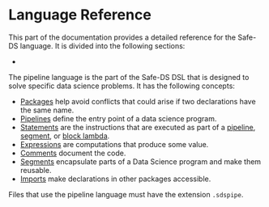 # Language Reference

This part of the documentation provides a detailed reference for the Safe-DS language. It is divided into the following sections:

-




The pipeline language is the part of the Safe-DS DSL that is designed to solve specific data science problems. It has the following concepts:

- [Packages][packages] help avoid conflicts that could arise if two declarations have the same name.
- [Pipelines][pipelines] define the entry point of a data science program.
- [Statements][statements] are the instructions that are executed as part of a [pipeline][pipelines], [segment][segments], or [block lambda][block-lambdas].
- [Expressions][expressions] are computations that produce some value.
- [Comments][comments] document the code.
- [Segments][segments] encapsulate parts of a Data Science program and make them reusable.
- [Imports][imports] make declarations in other packages accessible.

Files that use the pipeline language must have the extension `.sdspipe`.

[packages]: packages.md
[pipelines]: pipelines.md
[statements]: statements.md
[expressions]: expressions.md
[block-lambdas]: expressions.md#block-lambdas
[comments]: comments.md
[segments]: segments.md
[imports]: imports.md

